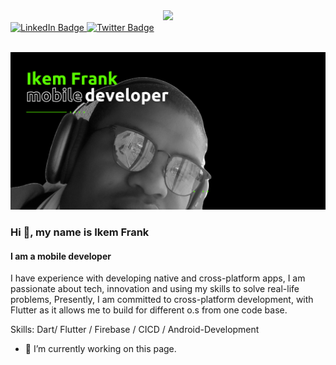 <div id="header" align="center">
  <img src="https://media.giphy.com/media/Tgw604MyLJnDtbi4t0/giphy.gif" width="100"/>
</div>
<div id="badges" class="container", style="width:800px; margin:0 auto;">
  <a href="your-linkedin-URL">
    <img src="https://img.shields.io/badge/LinkedIn-blue?style=for-the-badge&logo=linkedin&logoColor=white" alt="LinkedIn Badge"/>
  </a>
  <a href="your-twitter-URL">
    <img src="https://img.shields.io/badge/Twitter-blue?style=for-the-badge&logo=twitter&logoColor=white" alt="Twitter Badge"/>
  </a>
</div>
<img src="https://komarev.com/ghpvc/?username=toogood208&style=flat-square&color=blue" alt=""/>

![I am a mobile developer](https://github.com/toogood208/toogood208/blob/main/Black%20and%20Green%20Modern%20Your%20Sport%20Game%20Background%20Banner%20.png)

### Hi 👋, my name is Ikem Frank
#### I am a mobile developer


 I have experience with developing native and cross-platform apps, I am passionate about tech, innovation and using my skills to solve real-life problems, Presently, I am committed to cross-platform development, with Flutter as it allows me to build for different o.s from one code base.

Skills: Dart/ Flutter / Firebase / CICD / Android-Development

- 🔭 I’m currently working on this page. 





